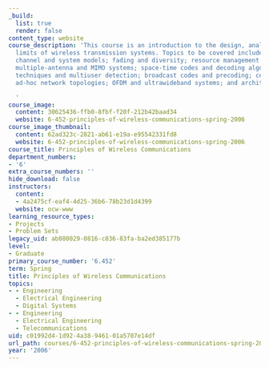 ```yaml
---
_build:
  list: true
  render: false
content_type: website
course_description: 'This course is an introduction to the design, analysis, and fundamental
  limits of wireless transmission systems. Topics to be covered include: wireless
  channel and system models; fading and diversity; resource management and power control;
  multiple-antenna and MIMO systems; space-time codes and decoding algorithms; multiple-access
  techniques and multiuser detection; broadcast codes and precoding; cellular and
  ad-hoc network topologies; OFDM and ultrawideband systems; and architectural issues.

  '
course_image:
  content: 30625436-ffb0-8fbf-f20f-212b42baad34
  website: 6-452-principles-of-wireless-communications-spring-2006
course_image_thumbnail:
  content: 62ad323c-2821-ab61-e19a-e95542331fd8
  website: 6-452-principles-of-wireless-communications-spring-2006
course_title: Principles of Wireless Communications
department_numbers:
- '6'
extra_course_numbers: ''
hide_download: false
instructors:
  content:
  - 4a2475cf-eaf4-4d25-36b6-78b23d1d4399
  website: ocw-www
learning_resource_types:
- Projects
- Problem Sets
legacy_uid: ab080029-0816-c836-83fa-ba2ed385177b
level:
- Graduate
primary_course_number: '6.452'
term: Spring
title: Principles of Wireless Communications
topics:
- - Engineering
  - Electrical Engineering
  - Digital Systems
- - Engineering
  - Electrical Engineering
  - Telecommunications
uid: c01992d4-1d92-4a38-9461-01a5707e14df
url_path: courses/6-452-principles-of-wireless-communications-spring-2006
year: '2006'
---
```

